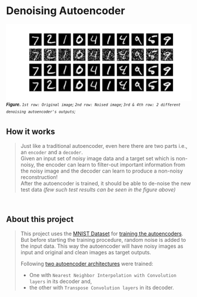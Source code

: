 # Denoising Autoencoder

![results](https://github.com/priyavrat-misra/denoising-autoencoder/blob/master/images/Denoised.png?raw=true)
_<sup>__Figure.__ `1st row: Original image`; `2nd row: Noised image`; `3rd & 4th row: 2 different denoising autoencoder's outputs`;</sup>_

## How it works
> Just like a traditional autoencoder, even here there are two parts i.e., an `encoder` and a `decoder`.<br>
> Given an input set of noisy image data and a target set which is non-noisy, the encoder can learn to filter-out important information from the noisy image and the decoder can learn to produce a non-noisy reconstruction!<br>
> After the autoencoder is trained, it should be able to de-noise the new test data _(few such test results can be seen in the figure above)_

<br>

## About this project
> This project uses the [MNIST Dataset](http://yann.lecun.com/exdb/mnist/) for [training the autoencoders](https://github.com/priyavrat-misra/denoising-autoencoder/blob/master/train.ipynb "train.ipynb").
> But before starting the training procedure, random noise is added to the input data. This way the autoencoder will have noisy images as input and original and clean images as target outputs.
>
> Following [two autoencoder architectures](https://github.com/priyavrat-misra/denoising-autoencoder/blob/master/networks.py "networks.py") were trained:
> - One with `Nearest Neighbor Interpolation with Convolution layers` in its decoder and,
> - the other with `Transpose Convolution layers` in its decoder.